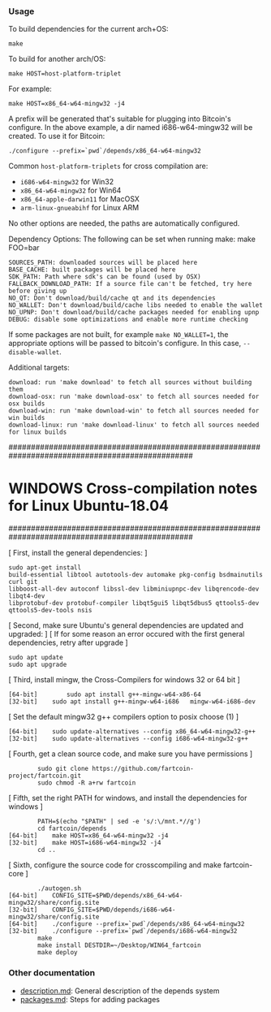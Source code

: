 ### Usage

To build dependencies for the current arch+OS:

    make

To build for another arch/OS:

    make HOST=host-platform-triplet

For example:

    make HOST=x86_64-w64-mingw32 -j4

A prefix will be generated that's suitable for plugging into Bitcoin's
configure. In the above example, a dir named i686-w64-mingw32 will be
created. To use it for Bitcoin:

    ./configure --prefix=`pwd`/depends/x86_64-w64-mingw32

Common `host-platform-triplets` for cross compilation are:

- `i686-w64-mingw32` for Win32
- `x86_64-w64-mingw32` for Win64
- `x86_64-apple-darwin11` for MacOSX
- `arm-linux-gnueabihf` for Linux ARM

No other options are needed, the paths are automatically configured.

Dependency Options:
The following can be set when running make: make FOO=bar

    SOURCES_PATH: downloaded sources will be placed here
    BASE_CACHE: built packages will be placed here
    SDK_PATH: Path where sdk's can be found (used by OSX)
    FALLBACK_DOWNLOAD_PATH: If a source file can't be fetched, try here before giving up
    NO_QT: Don't download/build/cache qt and its dependencies
    NO_WALLET: Don't download/build/cache libs needed to enable the wallet
    NO_UPNP: Don't download/build/cache packages needed for enabling upnp
    DEBUG: disable some optimizations and enable more runtime checking

If some packages are not built, for example `make NO_WALLET=1`, the appropriate
options will be passed to bitcoin's configure. In this case, `--disable-wallet`.

Additional targets:

    download: run 'make download' to fetch all sources without building them
    download-osx: run 'make download-osx' to fetch all sources needed for osx builds
    download-win: run 'make download-win' to fetch all sources needed for win builds
    download-linux: run 'make download-linux' to fetch all sources needed for linux builds

#################################################################################################
# WINDOWS Cross-compilation notes for Linux Ubuntu-18.04                                        #
#################################################################################################

[ First, install the general dependencies: ]
```
sudo apt-get install 
build-essential libtool autotools-dev automake pkg-config bsdmainutils curl git 
libboost-all-dev autoconf libssl-dev libminiupnpc-dev libqrencode-dev libqt4-dev 
libprotobuf-dev protobuf-compiler libqt5gui5 libqt5dbus5 qttools5-dev qttools5-dev-tools nsis
```
[ Second, make sure Ubuntu's general dependencies are updated and upgraded: ]
[ If for some reason an error occured with the first general dependencies, retry after upgrade ] 
```
sudo apt update
sudo apt upgrade
```
[ Third, install mingw, the Cross-Compilers for windows 32 or 64 bit ] 
```
[64-bit]        sudo apt install g++-mingw-w64-x86-64
[32-bit]	sudo apt install g++-mingw-w64-i686   mingw-w64-i686-dev
```
[ Set the default mingw32 g++ compilers option to posix choose (1) ]
```
[64-bit]	sudo update-alternatives --config x86_64-w64-mingw32-g++ 
[32-bit]	sudo update-alternatives --config i686-w64-mingw32-g++ 
```
[ Fourth, get a clean source code, and make sure you have permissions ]
```
		sudo git clone https://github.com/fartcoin-project/fartcoin.git
		sudo chmod -R a+rw fartcoin
```
[ Fifth, set the right PATH for windows, and install the dependencies for windows ]
```
		PATH=$(echo "$PATH" | sed -e 's/:\/mnt.*//g')
		cd fartcoin/depends
[64-bit]	make HOST=x86_64-w64-mingw32 -j4
[32-bit]	make HOST=i686-w64-mingw32 -j4
		cd ..
```
[ Sixth, configure the source code for crosscompiling and make fartcoin-core ]
```
		./autogen.sh
[64-bit]	CONFIG_SITE=$PWD/depends/x86_64-w64-mingw32/share/config.site
[32-bit] 	CONFIG_SITE=$PWD/depends/i686-w64-mingw32/share/config.site
[64-bit]	./configure --prefix=`pwd`/depends/x86_64-w64-mingw32
[32-bit]	./configure --prefix=`pwd`/depends/i686-w64-mingw32	
		make
		make install DESTDIR=~/Desktop/WIN64_fartcoin
		make deploy
```

### Other documentation

- [description.md](description.md): General description of the depends system
- [packages.md](packages.md): Steps for adding packages

